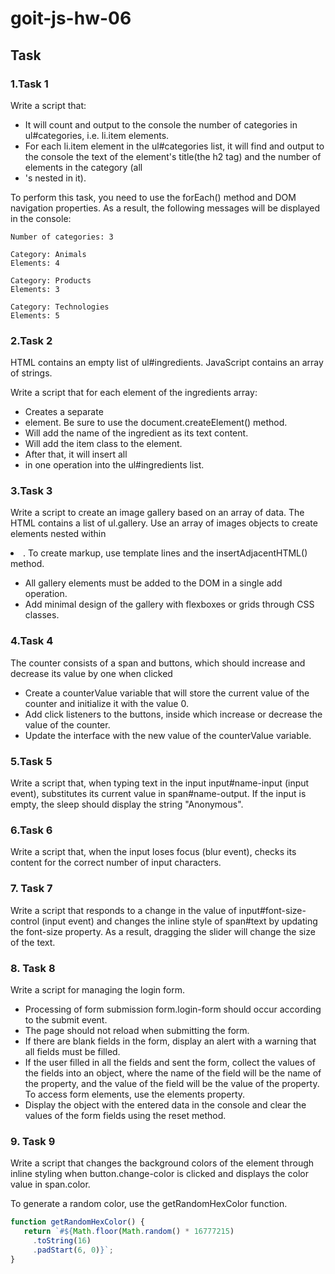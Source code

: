 # goit-js-hw-06

## Task

### 1.Task 1

Write a script that:
- It will count and output to the console the number of categories in ul#categories, i.e. li.item elements.
- For each li.item element in the ul#categories list, it will find and output to the console the text of the element's title(the h2 tag) and the number of elements in the category (all <li>'s nested in it).
  
To perform this task, you need to use the forEach() method and DOM navigation properties.
As a result, the following messages will be displayed in the console:
```
Number of categories: 3

Category: Animals
Elements: 4

Category: Products
Elements: 3

Category: Technologies
Elements: 5
```

### 2.Task 2

HTML contains an empty list of ul#ingredients. JavaScript contains an array of strings.

Write a script that for each element of the ingredients array:

- Creates a separate <li> element. Be sure to use the document.createElement() method.
- Will add the name of the ingredient as its text content.
- Will add the item class to the element.
- After that, it will insert all <li> in one operation into the ul#ingredients list.

### 3.Task 3

Write a script to create an image gallery based on an array of data. The HTML contains a list of ul.gallery. Use an array of images objects to create <img> elements nested within <li>. To create markup, use template lines and the insertAdjacentHTML() method.

- All gallery elements must be added to the DOM in a single add operation.
- Add minimal design of the gallery with flexboxes or grids through CSS classes.

### 4.Task 4

The counter consists of a span and buttons, which should increase and decrease its value by one when clicked

- Create a counterValue variable that will store the current value of the counter and initialize it with the value 0.
- Add click listeners to the buttons, inside which increase or decrease the value of the counter.
- Update the interface with the new value of the counterValue variable.

### 5.Task 5

Write a script that, when typing text in the input input#name-input (input event), substitutes its current value in span#name-output. If the input is empty, the sleep should display the string "Anonymous".

### 6.Task 6

Write a script that, when the input loses focus (blur event), checks its content for the correct number of input characters.

### 7. Task 7

Write a script that responds to a change in the value of input#font-size-control (input event) and changes the inline style of span#text by updating the font-size property. As a result, dragging the slider will change the size of the text.

### 8. Task 8

Write a script for managing the login form.

- Processing of form submission form.login-form should occur according to the submit event.
- The page should not reload when submitting the form.
- If there are blank fields in the form, display an alert with a warning that all fields must be filled.
- If the user filled in all the fields and sent the form, collect the values of the fields into an object, where the name of the field will be the name of the property, and the value of the field will be the value of the property. To access form elements, use the elements property.
- Display the object with the entered data in the console and clear the values of the form fields using the reset method.

### 9. Task 9

Write a script that changes the background colors of the <body> element through inline styling when button.change-color is clicked and displays the color value in span.color.

To generate a random color, use the getRandomHexColor function.
```javascript
function getRandomHexColor() {
   return `#${Math.floor(Math.random() * 16777215)
     .toString(16)
     .padStart(6, 0)}`;
}
```
